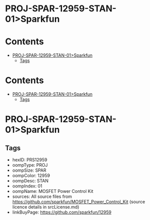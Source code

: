 
PROJ-SPAR-12959-STAN-01>Sparkfun
================================

Contents
========

* [PROJ-SPAR-12959-STAN-01>Sparkfun](#proj-spar-12959-stan-01sparkfun)
	* [Tags](#tags)

Contents
========

* [PROJ-SPAR-12959-STAN-01>Sparkfun](#proj-spar-12959-stan-01sparkfun)
	* [Tags](#tags)

# PROJ-SPAR-12959-STAN-01>Sparkfun

## Tags

- hexID: PRS12959
- oompType: PROJ
- oompSize: SPAR
- oompColor: 12959
- oompDesc: STAN
- oompIndex: 01
- oompName: MOSFET Power Control Kit
- sources: All source files from https://github.com/sparkfun/MOSFET_Power_Control_Kit (source licence details in srcLicense.md)
- linkBuyPage: https://github.com/sparkfun/12959
